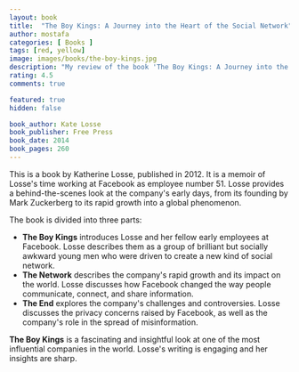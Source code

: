 ```yaml
---
layout: book
title:  "The Boy Kings: A Journey into the Heart of the Social Network"
author: mostafa
categories: [ Books ]
tags: [red, yellow]
image: images/books/the-boy-kings.jpg
description: "My review of the book 'The Boy Kings: A Journey into the Heart of the Social Network', by 'Kate Losse'"
rating: 4.5
comments: true

featured: true
hidden: false

book_author: Kate Losse
book_publisher: Free Press
book_date: 2014
book_pages: 260 
---
```


This is a book by Katherine Losse, published in 2012. It is a memoir of Losse's time working at Facebook as employee number 51. Losse provides a behind-the-scenes look at the company's early days, from its founding by Mark Zuckerberg to its rapid growth into a global phenomenon.

The book is divided into three parts: 

- **The Boy Kings** introduces Losse and her fellow early employees at Facebook. Losse describes them as a group of brilliant but socially awkward young men who were driven to create a new kind of social network. 
- **The Network** describes the company's rapid growth and its impact on the world. Losse discusses how Facebook changed the way people communicate, connect, and share information. 
- **The End** explores the company's challenges and controversies. Losse discusses the privacy concerns raised by Facebook, as well as the company's role in the spread of misinformation.

**The Boy Kings** is a fascinating and insightful look at one of the most influential companies in the world. Losse's writing is engaging and her insights are sharp.